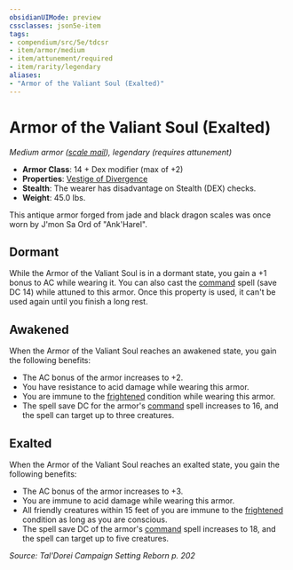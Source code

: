 ```yaml
---
obsidianUIMode: preview
cssclasses: json5e-item
tags:
- compendium/src/5e/tdcsr
- item/armor/medium
- item/attunement/required
- item/rarity/legendary
aliases: 
- "Armor of the Valiant Soul (Exalted)"
---
```

# Armor of the Valiant Soul (Exalted)
*Medium armor ([scale mail](Mechanics/items/scale-mail.md)), legendary (requires attunement)*  

- **Armor Class**: 14 + Dex modifier (max of +2)
- **Properties**: [Vestige of Divergence](Mechanics/Rules/item-properties.md#Vestige%20of%20Divergence)
- **Stealth**: The wearer has disadvantage on Stealth (DEX) checks.
- **Weight**: 45.0 lbs.

This antique armor forged from jade and black dragon scales was once worn by J'mon Sa Ord of "Ank'Harel".

## Dormant

While the Armor of the Valiant Soul is in a dormant state, you gain a +1 bonus to AC while wearing it. You can also cast the [command](Mechanics/spells/command.md) spell (save DC 14) while attuned to this armor. Once this property is used, it can't be used again until you finish a long rest.

## Awakened

When the Armor of the Valiant Soul reaches an awakened state, you gain the following benefits:

- The AC bonus of the armor increases to +2.  
- You have resistance to acid damage while wearing this armor.  
- You are immune to the [frightened](Mechanics/Rules/conditions.md#Frightened) condition while wearing this armor.  
- The spell save DC for the armor's [command](Mechanics/spells/command.md) spell increases to 16, and the spell can target up to three creatures.  

## Exalted

When the Armor of the Valiant Soul reaches an exalted state, you gain the following benefits:

- The AC bonus of the armor increases to +3.  
- You are immune to acid damage while wearing this armor.  
- All friendly creatures within 15 feet of you are immune to the [frightened](Mechanics/Rules/conditions.md#Frightened) condition as long as you are conscious.  
- The spell save DC of the armor's [command](Mechanics/spells/command.md) spell increases to 18, and the spell can target up to five creatures.  

*Source: Tal'Dorei Campaign Setting Reborn p. 202*